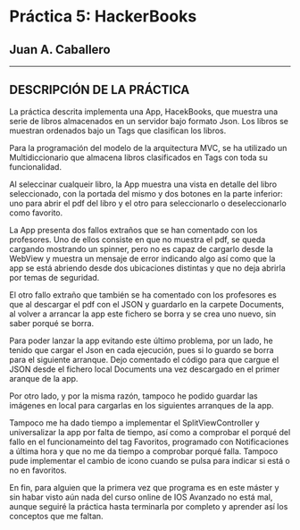 # Práctica 5: HackerBooks
## Juan A. Caballero
-----------------------------------------------

DESCRIPCIÓN DE LA PRÁCTICA
-----------------------------------------------


La práctica descrita implementa una App, HacekBooks, que muestra una serie de libros almacenados en un servidor bajo formato Json. Los libros se muestran ordenados bajo un Tags que clasifican los libros. 

Para la programación del modelo de la arquitectura MVC, se ha utilizado un Multidiccionario que almacena libros clasificados en Tags con toda su funcionalidad. 

Al seleccinar cualqueir libro, la App muestra una vista en detalle del libro seleccionado, con la portada del mismo y dos botones en la parte inferior: uno para abrir el pdf del libro y el otro para seleccionarlo o deseleccionarlo como favorito. 

La App presenta dos fallos extraños que se han comentado con los profesores. Uno de ellos consiste en que no muestra el pdf, se queda cargando mostrando un spinner, pero no es capaz de cargarlo desde la WebView y muestra un mensaje de error indicando algo así como que la app se está abriendo desde dos ubicaciones distintas y que no deja abrirla por temas de seguridad.

El otro fallo extraño que también se ha comentado con los profesores es que al descargar el pdf con el JSON y guardarlo en la carpete Documents, al volver a arrancar la app este fichero se borra y se crea uno nuevo, sin saber porqué se borra. 

Para poder lanzar la app evitando este último problema, por un lado, he tenido que cargar el Json en cada ejecución, pues si lo guardo se borra para el siguiente arranque. Dejo comentado el código para que cargue el JSON desde el fichero local Documents una vez descargado en el primer aranque de la app. 

Por otro lado, y por la misma razón, tampoco he podido guardar las imágenes en local para cargarlas en los siguientes arranques de la app. 

Tampoco me ha dado tiempo a implementar el SplitViewController y universalizar la app por falta de tiempo, así como a comprobar el porqué del fallo en el funcionameinto del tag Favoritos, programado con Notificaciones a última hora y que no me da tiempo a comprobar porqué falla. Tampoco pude implementar el cambio de icono cuando se pulsa para indicar si está o no en favoritos.

En fin, para alguien que la primera vez que programa es en este máster y sin habar visto aún nada del curso online de IOS Avanzado no está mal, aunque seguiré la práctica hasta terminarla por completo y aprender así los conceptos que me faltan.

